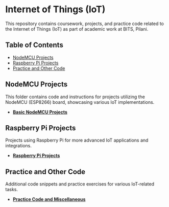 # Internet of Things (IoT)

This repository contains coursework, projects, and practice code related to the Internet of Things (IoT) as part of academic work at BITS, Pilani.

## Table of Contents
- [NodeMCU Projects](#nodemcu-projects)
- [Raspberry Pi Projects](#raspberry-pi-projects)
- [Practice and Other Code](#practice-and-other-code)

## NodeMCU Projects
This folder contains code and instructions for projects utilizing the NodeMCU (ESP8266) board, showcasing various IoT implementations.

- [**Basic NodeMCU Projects**](https://github.com/naganandana-n/Internet-of-Things/tree/main/NODEMCU)

## Raspberry Pi Projects
Projects using Raspberry Pi for more advanced IoT applications and integrations.

- [**Raspberry Pi Projects**](https://github.com/naganandana-n/Internet-of-Things/tree/main/RASPBERRY%20PI)

## Practice and Other Code
Additional code snippets and practice exercises for various IoT-related tasks.

- [**Practice Code and Miscellaneous**](https://github.com/naganandana-n/Internet-of-Things/tree/main/PRACTICE%2C%20OTHER)
